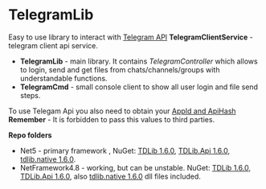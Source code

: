 # TelegramLib
Easy to use library to interact with [Telegram API](https://core.telegram.org/api#telegram-api)
**TelegramClientService** - telegram client api service.
- **TelegramLib** - main library. It contains *TelegramController* which allows to login, send and get files from chats/channels/groups with understandable functions.
- **TelegramCmd** - small console client to show all user login and file send steps. 

To use Telegam Api you also need to obtain your [AppId and ApiHash](https://core.telegram.org/api/obtaining_api_id#obtaining-api-id)
**Remember** - It is forbidden to pass this values to third parties.

**Repo folders**
 - Net5 - primary framework , NuGet: [TDLib 1.6.0](https://www.nuget.org/packages/TDLib/1.6.0), [TDLib.Api 1.6.0](https://www.nuget.org/packages/TDLib.Api/1.6.0), [tdlib.native 1.6.0](https://github.com/ForNeVeR/tdlib.native/releases/tag/v1.6.0).
 - NetFramework4.8 - working, but can be unstable. NuGet: [TDLib 1.6.0](https://www.nuget.org/packages/TDLib/1.6.0), [TDLib.Api 1.6.0](https://www.nuget.org/packages/TDLib.Api/1.6.0), also [tdlib.native 1.6.0](https://github.com/ForNeVeR/tdlib.native/releases/tag/v1.6.0) dll files included.
